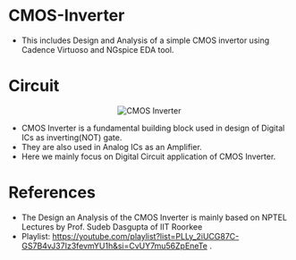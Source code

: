 # CMOS-Inverter
- This includes Design and Analysis of a simple CMOS invertor using Cadence Virtuoso and NGspice EDA tool.

# Circuit
<p align="center">
  <img src="https://github.com/chennakeshavadasa/CMOS-Inverter/assets/123294639/8d3bb92a-f8d5-44cf-9e23-82012db141fc" alt="CMOS Inverter">
</p>

- CMOS Inverter is a fundamental building block used in design of Digital ICs as inverting(NOT) gate.
- They are also used in Analog ICs as an Amplifier.
- Here we mainly focus on Digital Circuit application of CMOS Inverter.

# References
- The Design an Analysis of the CMOS Inverter is mainly based on NPTEL Lectures by Prof. Sudeb Dasgupta of IIT Roorkee
- Playlist: https://youtube.com/playlist?list=PLLy_2iUCG87C-GS7B4vJ37Iz3fevmYU1h&si=CvUY7mu56ZpEneTe .
